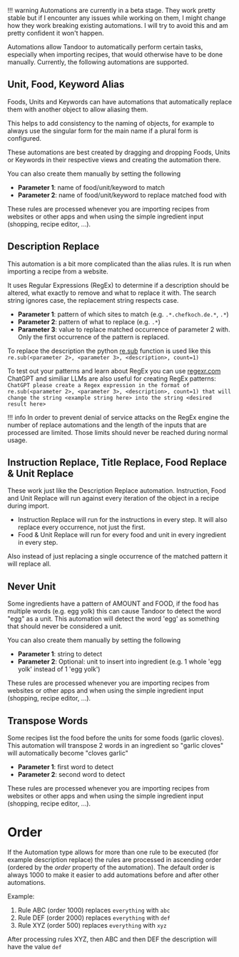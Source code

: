 !!! warning
Automations are currently in a beta stage. They work pretty stable but if I encounter any
issues while working on them, I might change how they work breaking existing automations.
I will try to avoid this and am pretty confident it won't happen.

Automations allow Tandoor to automatically perform certain tasks, especially when importing recipes, that
would otherwise have to be done manually. Currently, the following automations are supported.

## Unit, Food, Keyword Alias

Foods, Units and Keywords can have automations that automatically replace them with another object
to allow aliasing them.

This helps to add consistency to the naming of objects, for example to always use the singular form
for the main name if a plural form is configured.

These automations are best created by dragging and dropping Foods, Units or Keywords in their respective
views and creating the automation there.

You can also create them manually by setting the following

-   **Parameter 1**: name of food/unit/keyword to match
-   **Parameter 2**: name of food/unit/keyword to replace matched food with

These rules are processed whenever you are importing recipes from websites or other apps
and when using the simple ingredient input (shopping, recipe editor, ...).

## Description Replace

This automation is a bit more complicated than the alias rules. It is run when importing a recipe
from a website.

It uses Regular Expressions (RegEx) to determine if a description should be altered, what exactly to remove
and what to replace it with.  The search string ignores case, the replacement string respects case.

-   **Parameter 1**: pattern of which sites to match (e.g. `.*.chefkoch.de.*`, `.*`)
-   **Parameter 2**: pattern of what to replace (e.g. `.*`)
-   **Parameter 3**: value to replace matched occurrence of parameter 2 with. Only the first occurrence of the pattern is replaced.

To replace the description the python [re.sub](https://docs.python.org/2/library/re.html#re.sub) function is used
like this `re.sub(<parameter 2>, <parameter 3>, <description>, count=1)`

To test out your patterns and learn about RegEx you can use [regexr.com](https://regexr.com/)
ChatGPT and similiar LLMs are also useful for creating RegEx patterns:
`ChatGPT please create a Regex expression in the format of re.sub(<parameter 2>, <parameter 3>, <description>, count=1)
that will change the string <example string here> into the string <desired result here>`

!!! info
In order to prevent denial of service attacks on the RegEx engine the number of replace automations
and the length of the inputs that are processed are limited. Those limits should never be reached
during normal usage.

## Instruction Replace, Title Replace, Food Replace & Unit Replace

These work just like the Description Replace automation.
Instruction, Food and Unit Replace will run against every iteration of the object in a recipe during import.
- Instruction Replace will run for the instructions in every step.  It will also replace every occurrence, not just the first.
- Food & Unit Replace will run for every food and unit in every ingredient in every step.

Also instead of just replacing a single occurrence of the matched pattern it will replace all.

## Never Unit

Some ingredients have a pattern of AMOUNT and FOOD, if the food has multiple words (e.g. egg yolk) this can cause Tandoor
to detect the word "egg" as a unit. This automation will detect the word 'egg' as something that should never be considered
a unit.

You can also create them manually by setting the following

-   **Parameter 1**: string to detect
-   **Parameter 2**: Optional: unit to insert into ingredient (e.g. 1 whole 'egg yolk' instead of 1 <empty> 'egg yolk')

These rules are processed whenever you are importing recipes from websites or other apps
and when using the simple ingredient input (shopping, recipe editor, ...).

## Transpose Words

Some recipes list the food before the units for some foods (garlic cloves). This automation will transpose 2 words in an
ingredient so "garlic cloves" will automatically become "cloves garlic"

-   **Parameter 1**: first word to detect
-   **Parameter 2**: second word to detect

These rules are processed whenever you are importing recipes from websites or other apps
and when using the simple ingredient input (shopping, recipe editor, ...).

# Order

If the Automation type allows for more than one rule to be executed (for example description replace)
the rules are processed in ascending order (ordered by the _order_ property of the automation).
The default order is always 1000 to make it easier to add automations before and after other automations.

Example:

1. Rule ABC (order 1000) replaces `everything` with `abc`
2. Rule DEF (order 2000) replaces `everything` with `def`
3. Rule XYZ (order 500) replaces `everything` with `xyz`

After processing rules XYZ, then ABC and then DEF the description will have the value `def`
